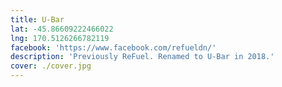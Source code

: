 ```yaml
---
title: U-Bar
lat: -45.86609222466022
lng: 170.5126266782119
facebook: 'https://www.facebook.com/refueldn/'
description: 'Previously ReFuel. Renamed to U-Bar in 2018.'
cover: ./cover.jpg
---
```

